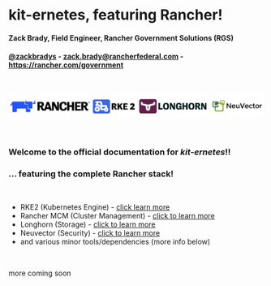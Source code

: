 # kit-ernetes, featuring Rancher!

#### Zack Brady, Field Engineer, Rancher Government Solutions (RGS)
#### [@zackbradys](https://twitter.com/zackbradys) - zack.brady@rancherfederal.com - https://rancher.com/government

<br>

![rancher-long-banner](/images/rgs-banner-rounded.png)

<br>

### **Welcome to the official documentation for *kit-ernetes*!!**
### ... featuring the complete Rancher stack!

<br>

- RKE2 (Kubernetes Engine) - [click learn more](https://www.rancher.com/products/rke)
- Rancher MCM (Cluster Management) - [click to learn more](https://www.rancher.com/products/rancher)
- Longhorn (Storage) - [click to learn more](https://www.rancher.com/products/longhorn)
- Neuvector (Security) - [click to learn more](https://ranchergovernment.com/neuvector)
- and various minor tools/dependencies (more info below)

<br>

more coming soon
